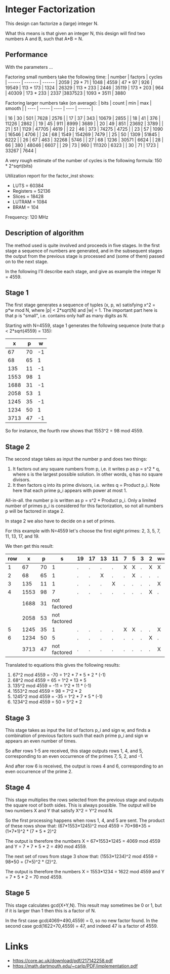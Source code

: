 # Integer Factorization

This design can factorize a (large) integer N.

What this means is that given an integer N, this design will find two numbers A and B,
such that A\*B = N.

## Performance
With the parameters ...

Factoring small numbers take the following time:
| number | factors     | cycles
| ------ | -------     | ------
|   2059 |   29 *   71 | 1048
|   4559 |   47 *   97 |  926
|  19549 |  113 *  173 | 1324
|  26329 |  113 *  233 | 2446
|  35119 |  173 *  203 |  964
|  40309 |  173 *  233 | 2337
|3837523 | 1093 * 3511 | 3880

Factoring larger numbers take (on average):
| bits | count |  min |    max | smooth |
| ---- | ----- | ---- |   ---- | ------ |

|  16  |   30  |  501 |   7628 |   2576 |
|  17  |   37  |  343 |  10679 |   2855 |
|  18  |   41  |  376 |  11226 |   2862 |
|  19  |   45  |  911 |   8999 |   3689 |
|  20  |   49  |  851 |  23692 |   3789 |
|  21  |   51  | 1129 |  47705 |   4619 |
|  22  |   46  |  373 |  74275 |   4725 |
|  23  |   57  | 1090 |  16546 |   4706 |
|  24  |   68  | 1549 | 154269 |   7479 |
|  25  |   50  | 1309 |  51845 |   6222 |
|  26  |   67  |  463 |  32268 |   5746 |
|  27  |   68  | 1236 |  30571 |   6624 |
|  28  |   66  |  380 |  48046 |   6607 |
|  29  |   73  |  960 | 111320 |   6323 |
|  30  |   71  | 1723 |  33267 |   7644 |

A very rough estimate of the number of cycles is the following formula:
150 \* 2^sqrt(bits)

Utilization report for the factor\_inst shows:
* LUTS      = 60384
* Registers = 52136
* Slices    = 18428
* LUTRAM    =  1084
* BRAM      =   104

Frequency: 120 MHz

## Description of algorithm

The method used is quite involved and proceeds in five stages. In the first stage a
sequence of numbers are generated, and in the subsequent stages the output from the
previous stage is processed and (some of them) passed on to the next stage.

In the following I'll describe each stage, and give as example the integer N = 4559.

## Stage 1
The first stage generates a sequence of tuples (x, p, w) satisfying
x^2 = p\*w mod N, where |p| < 2\*sqrt(N) and |w| = 1. The important part here is that p is "small",
i.e. contains only half as many digits as N.

Starting with N=4559, stage 1 generates the following sequence (note that p < 2\*sqrt(4559) = 135):

|    x  |    p  |     w |
| ----- | ----- | ----- |
|   67  |   70  |    -1 |
|   68  |   65  |     1 |
|  135  |   11  |    -1 |
| 1553  |   98  |     1 |
| 1688  |   31  |    -1 |
| 2058  |   53  |     1 |
| 1245  |   35  |    -1 |
| 1234  |   50  |     1 |
| 3713  |   47  |    -1 |

So for instance, the fourth row shows that 1553^2 = 98 mod 4559.

## Stage 2
The second stage takes as input the number p and does two things:
1. It factors out any square numbers from p, i,e. it writes p as
p = s^2 * q, where s is the largest possible solution. In other words,
q has no square divisors.
2. It then factors q into its prime divisors, i.e. writes q = Product p_i.
Note here that each prime p_i appears with power at most 1.

All-in-all. the number p is written as p = s^2 * Product p_i.
Only a limited number of primes p_i is considered for this factorization, so not all
numbers p will be factored in stage 2.

In stage 2 we also have to decide on a set of primes.

For this example with N=4559 let's choose the first eight primes: 2, 3, 5, 7, 11, 13, 17,
and 19.

We then get this result:

| row |   x   |   p   |    s           | 19 | 17 | 13 | 11 | 7 | 5 | 3 | 2 | w=-1 |
| --- | ----- | ----- | -------------- | -- | -- | -- | -- | - | - | - | - | ---- |
|   1 |   67  |   70  |    1           |  . |  . |  . |  . | X | X | . | X |  X   |
|   2 |   68  |   65  |    1           |  . |  . |  X |  . | . | X | . | . |  .   |
|   3 |  135  |   11  |    1           |  . |  . |  . |  X | . | . | . | . |  X   |
|   4 | 1553  |   98  |    7           |  . |  . |  . |  . | . | . | . | X |  .   |
|     | 1688  |   31  |  not factored  |
|     | 2058  |   53  |  not factored  |
|   5 | 1245  |   35  |    1           |  . |  . |  . |  . | X | X | . | . |  X   |
|   6 | 1234  |   50  |    5           |  . |  . |  . |  . | . | . | . | X |  .   |
|     | 3713  |   47  |  not factored  |  . |  . |  . |  . | . | . | . | . |  X   |
 
Translated to equations this gives the following results:

1.   67^2 mod 4559 = -70 = 1^2 * 7 * 5 * 2 * (-1)
2.   68^2 mod 4559 = 65 = 1^2 * 13 * 5
3.  135^2 mod 4559 = -11 = 1^2 * 11 * (-1)
4. 1553^2 mod 4559 = 98 = 7^2 * 2
5. 1245^2 mod 4559 = -35 = 1^2 * 7 * 5 * (-1)
6. 1234^2 mod 4559 = 50 = 5^2 * 2


## Stage 3
This stage takes as input the list of factors p_i and sign w, and finds a combination of
previous factors such that each prime p_i and sign w appears an even number of times.

So after rows 1-5 are received, this stage outputs rows 1, 4, and 5, corresponding to an
even occurrence of the primes 7, 5, 2, and -1.

And after row 6 is received, the output is rows 4 and 6, corresponding to an even
occurrence of the prime 2.

## Stage 4
This stage multiplies the rows selected from the previous stage and outputs the square
root of both sides. This is always possible. The output will be two numbers X and Y that
satisfy
X^2 = Y^2 mod N.

So the first processing happens when rows 1, 4, and 5 are sent. The product of these rows
show that:
(67\*1553\*1245)^2 mod 4559 = 70\*98\*35 = (1\*7\*1)^2 \* (7 \* 5 \* 2)^2

The output is therefore the numbers X = 67\*1553\*1245 = 4069 mod 4559 and Y = 7 \* 7 \* 5 \* 2 = 490 mod 4559.

The next set of rows from stage 3 show that:
(1553\*1234)^2 mod 4559 = 98\*50 = (7\*5)^2 \* (2)^2.

The output is therefore the numbers X = 1553\*1234 = 1622 mod 4559 and Y = 7 \* 5 \* 2 = 70 mod 4559.

## Stage 5
This stage calculates gcd(X+Y,N). This result may sometimes be 0 or 1, but if it is larger
than 1 then this is a factor of N.

In the first case gcd(4069+490,4559) = 0, so no new factor found.
In the second case gcd(1622+70,4559) = 47, and indeed 47 is a factor of 4559.

# Links
* https://core.ac.uk/download/pdf/217142258.pdf
* https://math.dartmouth.edu/~carlp/PDF/implementation.pdf


